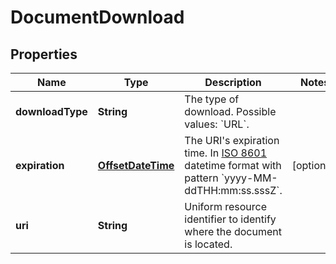 
# DocumentDownload

## Properties
Name | Type | Description | Notes
------------ | ------------- | ------------- | -------------
**downloadType** | **String** | The type of download. Possible values: &#x60;URL&#x60;. | 
**expiration** | [**OffsetDateTime**](OffsetDateTime.md) | The URI&#39;s expiration time. In [ISO 8601](https://developer-docs.amazon.com/sp-api/docs/iso-8601) datetime format with pattern &#x60;yyyy-MM-ddTHH:mm:ss.sssZ&#x60;. |  [optional]
**uri** | **String** | Uniform resource identifier to identify where the document is located. | 



